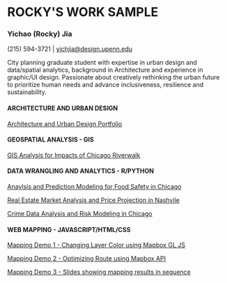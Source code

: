 # ROCKY'S WORK SAMPLE

### Yichao (Rocky) Jia
(215) 594-3721 | yichjia@design.upenn.edu

City planning graduate student with expertise
in urban design and data/spatial analytics,
background in Architecture and experience in
graphic/UI design. Passionate about creatively
rethinking the urban future to prioritize human
needs and advance inclusiveness, resilience
and sustainability.

#### ARCHITECTURE AND URBAN DESIGN 
[Architecture and Urban Design Portfolio](https://issuu.com/rocj/docs/yj_worksample) 

#### GEOSPATIAL ANALYSIS - GIS
[GIS Analysis for Impacts of Chicago Riverwalk](https://issuu.com/rocj/docs/gis_worksample) 

#### DATA WRANGLING AND ANALYTICS - R/PYTHON

[Anaylsis and Prediction Modeling for Food Safety in Chicago](https://rochineer.github.io/Food-Inspection-Modeling/) 

[Real Estate Market Analysis and Price Projection in Nashvile](https://rochineer.github.io/Data-Analytics-Home-Price-Prediction/) 

[Crime Data Analysis and Risk Modeling in Chicago](https://rochineer.github.io/Crime-Risk-Chicago/)


#### WEB MAPPING - JAVASCRIPT/HTML/CSS

[Mapping Demo 1 - Changing Layer Color using Mapbox GL JS](https://rochineer.github.io/Web-Mapping-Demo-1/) 

[Mapping Demo 2 - Optimizing Route using Mapbox API](https://rochineer.github.io/Web-Mapping-Demo2/) 

[Mapping Demo 3 - Slides showing mapping results in sequence](https://rochineer.github.io/midterm_YJ/ ) 
